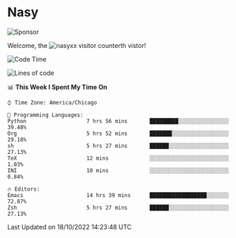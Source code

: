 # Nasy

<!--
<p align="center">
<img height="200" src="https://github-readme-stats.vercel.app/api?username=nasyxx&count_private=true&show_icons=true&theme=dracula&include_all_commits=true"/>
<img height="200" src="https://github-readme-stats.vercel.app/api/top-langs/?username=nasyxx&theme=dracula&hide=html,jupyter+notebook&count_private=true&show_icons=true"/>
</p>

  
----------------
-->

![Sponsor](https://img.shields.io/static/v1.svg?label=Sponsor&message=%E2%9D%A4&logo=GitHub&style=flat&color=pink)
 
Welcome, the ![nasyxx visitor counter](https://count.getloli.com/get/@nasyxx?theme=rule34)th vistor!
 
<!--START_SECTION:waka-->
![Code Time](http://img.shields.io/badge/Code%20Time-2%2C728%20hrs%2051%20mins-blue)

![Lines of code](https://img.shields.io/badge/From%20Hello%20World%20I%27ve%20Written-5%20Million%20lines%20of%20code-blue)

📊 **This Week I Spent My Time On** 

```text
⌚︎ Time Zone: America/Chicago

💬 Programming Languages: 
Python                   7 hrs 56 mins       █████████░░░░░░░░░░░░░░░░   39.48% 
Org                      5 hrs 52 mins       ███████░░░░░░░░░░░░░░░░░░   29.18% 
sh                       5 hrs 27 mins       ██████░░░░░░░░░░░░░░░░░░░   27.13% 
TeX                      12 mins             ░░░░░░░░░░░░░░░░░░░░░░░░░   1.03% 
INI                      10 mins             ░░░░░░░░░░░░░░░░░░░░░░░░░   0.84%

🔥 Editors: 
Emacs                    14 hrs 39 mins      ██████████████████░░░░░░░   72.87% 
Zsh                      5 hrs 27 mins       ██████░░░░░░░░░░░░░░░░░░░   27.13%

```


 Last Updated on 18/10/2022 14:23:48 UTC
<!--END_SECTION:waka-->

<!-- ![visitors](https://visitor-badge.laobi.icu/badge?page_id=nasyxx.nasyxx) -->
